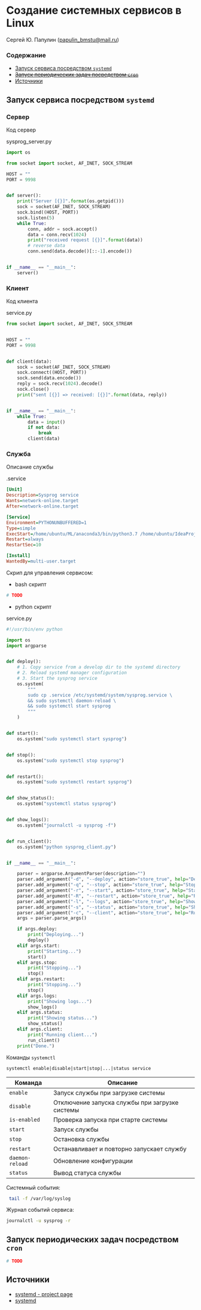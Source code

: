 # Создание системных сервисов в Linux

Сергей Ю. Папулин (papulin_bmstu@mail.ru)

### Содержание

- [Запуск сервиса посредством `systemd`](#Запуск-сервиса-посредством-`systemd`)
- [~~Запуск периодических задач посредством `cron`~~](#Запуск-периодических-задач-посредством-`cron`)
- [Источники](#Источники)


## Запуск сервиса посредством `systemd`

### Сервер

Код сервер

sysprog_server.py
```python
import os

from socket import socket, AF_INET, SOCK_STREAM

HOST = ""
PORT = 9998


def server():
    print("Server [{}]".format(os.getpid()))
    sock = socket(AF_INET, SOCK_STREAM)
    sock.bind((HOST, PORT))
    sock.listen(5)
    while True:
        conn, addr = sock.accept()
        data = conn.recv(1024)
        print("received request [{}]".format(data))
        # reverse data
        conn.send(data.decode()[::-1].encode())


if __name__ == "__main__":
    server()
```

### Клиент

Код клиента

service.py
```python
from socket import socket, AF_INET, SOCK_STREAM


HOST = ""
PORT = 9998


def client(data):
    sock = socket(AF_INET, SOCK_STREAM)
    sock.connect((HOST, PORT))
    sock.send(data.encode())
    reply = sock.recv(1024).decode()
    sock.close()
    print("sent [{}] => received: [{}]".format(data, reply))


if __name__ == "__main__":
    while True:
        data = input()
        if not data:
            break
        client(data)
```


### Служба

Описание службы

.service
```ini
[Unit]
Description=Sysprog service
Wants=network-online.target
After=network-online.target

[Service]
Environment=PYTHONUNBUFFERED=1
Type=simple
ExecStart=/home/ubuntu/ML/anaconda3/bin/python3.7 /home/ubuntu/IdeaProjects/c5/sysprog_server.py
Restart=always
RestartSec=10

[Install]
WantedBy=multi-user.target
```

Скрип для управления сервисом:

- bash скрипт

```bash
# TODO
```

- python скрипт

service.py
```python
#!/usr/bin/env python

import os
import argparse


def deploy():
    # 1. Copy service from a develop dir to the systemd directory
    # 2. Reload systemd manager configuration
    # 3. Start the sysprog service
    os.system(
        """
        sudo cp .service /etc/systemd/system/sysprog.service \
        && sudo systemctl daemon-reload \
        && sudo systemctl start sysprog
        """
    )


def start():
    os.system("sudo systemctl start sysprog")


def stop():
    os.system("sudo systemctl stop sysprog")


def restart():
    os.system("sudo systemctl restart sysprog")


def show_status():
    os.system("systemctl status sysprog")


def show_logs():
    os.system("journalctl -u sysprog -f")


def run_client():
    os.system("python sysprog_client.py")


if __name__ == "__main__":

    parser = argparse.ArgumentParser(description="")
    parser.add_argument("-d", "--deploy", action="store_true", help="Deploy the service.")
    parser.add_argument("-q", "--stop", action="store_true", help="Stop the service.")
    parser.add_argument("-r", "--start", action="store_true", help="Start the service.")
    parser.add_argument("-R", "--restart", action="store_true", help="Restart the service.")
    parser.add_argument("-l", "--logs", action="store_true", help="Show service logs.")
    parser.add_argument("-s", "--status", action="store_true", help="Show service status.")
    parser.add_argument("-c", "--client", action="store_true", help="Run the client.")
    args = parser.parse_args()

    if args.deploy:
        print("Deploying...")
        deploy()
    elif args.start:
        print("Starting...")
        start()
    elif args.stop:
        print("Stopping...")
        stop()
    elif args.restart:
        print("Stopping...")
        stop()
    elif args.logs:
        print("Showing logs...")
        show_logs()
    elif args.status:
        print("Showing status...")
        show_status()
    elif args.client:
        print("Running client...")
        run_client()
    print("Done.")

```

Команды `systemctl`

```
systemctl enable|disable|start|stop|...|status service
```

|Команда|Описание|
|-|-|
|`enable`|Запуск службы при загрузке системы|
|`disable`|Отключение запуска службы при загрузке системы|
|`is-enabled`|Проверка запуска при старте системы|
|`start`|Запуск службы|
|`stop`|Остановка службы|
|`restart`|Останавливает и повторно запускает службу|
|`daemon-reload`|Обновление конфигурации|
|`status`|Вывод статуса службы|



Системный события:

```bash
 tail -f /var/log/syslog
```

Журнал событий сервиса:

```bash
journalctl -u sysprog -r
```

## Запуск периодических задач посредством `cron`

```bash
# TODO
```


## Источники

- [systemd - project page](https://systemd.io/)
- [systemd](https://wiki.archlinux.org/title/systemd)